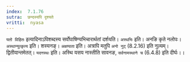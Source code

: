 ```yaml
---
index:  7.1.76
sutra:  छन्दस्यपि दृश्यते
vritti:  nyasa
---
```


`यतो विहितः` इत्यादिनाऽपिशब्दस्य सर्वोपाषिण्यभिचारार्थतां दर्शयति। `अस्थभिः` इति। अनङि कृते नलोपः। `अस्थान्युत्कृत्य` इति। शस्यनङ्। `अक्षण्वता` इति। अत्रापि मतुपि `अनो नुट्` (8.2.16) इति नुल्यम्। द्वितीयान्तमेतत्। `यदनस्थः` इति। अस्थि यसय नास्तीति सावनङ, `सर्वनामस्थाने च` (6.4.8) इति दीर्घः।।


